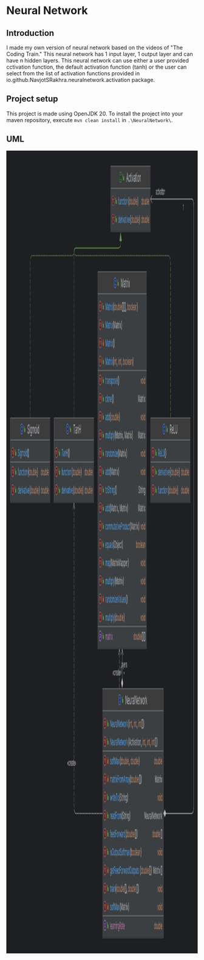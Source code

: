 # Neural Network

## Introduction

I made my own version of neural network based on the videos of "The Coding Train."
This neural network has 1 input layer, 1 output layer and can have n hidden layers.
This neural network can use either a user provided cctivation function, the default
activation function (tanh) or the user can select from the list of activation functions
provided in io.github.NavjotSRakhra.neuralnetwork.activation package.

## Project setup

This project is made using OpenJDK 20. To install the project into your maven repository,
execute `mvn clean install` in `.\NeuralNetwork\`.

## UML

<img height="2114" src=".\resources\UML.png" width="2002"/>


